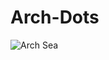 # Arch-Dots

![Arch Sea](https://user-images.githubusercontent.com/64110504/98593808-549f5180-2299-11eb-9540-545f4a59d245.png)

